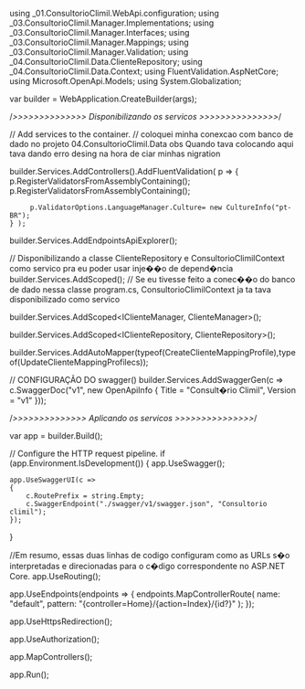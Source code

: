 ﻿using _01.ConsultorioClimil.WebApi.configuration;
using _03.ConsultorioClimil.Manager.Implementations;
using _03.ConsultorioClimil.Manager.Interfaces;
using _03.ConsultorioClimil.Manager.Mappings;
using _03.ConsultorioClimil.Manager.Validation;
using _04.ConsultorioClimil.Data.ClienteRepository;
using _04.ConsultorioClimil.Data.Context;
using FluentValidation.AspNetCore;
using Microsoft.OpenApi.Models;
using System.Globalization;

var builder = WebApplication.CreateBuilder(args);


/*>>>>>>>>>>>>>> Disponibilizando os servicos >>>>>>>>>>>>>>>*/

// Add services to the container.
// coloquei minha conexcao com banco de dado no projeto 04.ConsultorioClimil.Data obs Quando tava colocando aqui tava dando erro desing na hora de ciar minhas nigration




builder.Services.AddControllers().AddFluentValidation(
     p => {
         p.RegisterValidatorsFromAssemblyContaining<CreateClienteDtoValidation>();
         p.RegisterValidatorsFromAssemblyContaining<UpdateClienteValidation>();

         p.ValidatorOptions.LanguageManager.Culture= new CultureInfo("pt-BR");
    } );





builder.Services.AddEndpointsApiExplorer();



// Disponibilizando a classe ClienteRepository e ConsultorioClimilContext como servico pra eu poder usar inje��o de depend�ncia
builder.Services.AddScoped<ConsultorioClimilContext>(); // Se eu tivesse feito a conec��o do banco de dado nessa classe program.cs, ConsultorioClimilContext ja ta tava disponibilizado como servico

builder.Services.AddScoped<IClienteManager, ClienteManager>();

builder.Services.AddScoped<IClienteRepository, ClienteRepository>();

builder.Services.AddAutoMapper(typeof(CreateClienteMappingProfile),typeof(UpdateClienteMappingProfilecs));









// CONFIGURAÇÃO DO  swagger()
builder.Services.AddSwaggerGen(c => c.SwaggerDoc("v1", new OpenApiInfo { Title = "Consult�rio Climil", Version = "v1" }));



/*>>>>>>>>>>>>>> Aplicando os servicos >>>>>>>>>>>>>>>*/

var app = builder.Build();

// Configure the HTTP request pipeline.
if (app.Environment.IsDevelopment())
{
    app.UseSwagger();


    app.UseSwaggerUI(c =>
    {
        c.RoutePrefix = string.Empty;
        c.SwaggerEndpoint("./swagger/v1/swagger.json", "Consultorio climil");
    });
}

//Em resumo, essas duas linhas de codigo configuram como as URLs s�o interpretadas e direcionadas para o c�digo correspondente no ASP.NET Core.
app.UseRouting();

app.UseEndpoints(endpoints =>
{
    endpoints.MapControllerRoute(
    name: "default",
    pattern: "{controller=Home}/{action=Index}/{id?}" );
});




app.UseHttpsRedirection();

app.UseAuthorization();

app.MapControllers();

app.Run();
